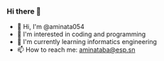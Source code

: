 ### Hi there 👋

- 👋 Hi, I'm @aminata054
- 👀 I'm interested in coding and programming
- 🌱 I'm currently learning informatics engineering
- 📫 How to reach me: [aminataba@esp.sn](mailto:aminataba@esp.sn)


<!--
**aminata054/aminata054** is a ✨ _special_ ✨ repository because its `README.md` (this file) appears on your GitHub profile.

Here are some ideas to get you started:

- 🔭 I’m currently working on ...
- 🌱 I’m currently learning ...
- 👯 I’m looking to collaborate on ...
- 🤔 I’m looking for help with ...
- 💬 Ask me about ...
- 📫 How to reach me: ...
- 😄 Pronouns: ...
- ⚡ Fun fact: ...
-->
